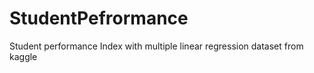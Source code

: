 # StudentPefrormance
Student performance Index with multiple linear regression dataset from kaggle 
